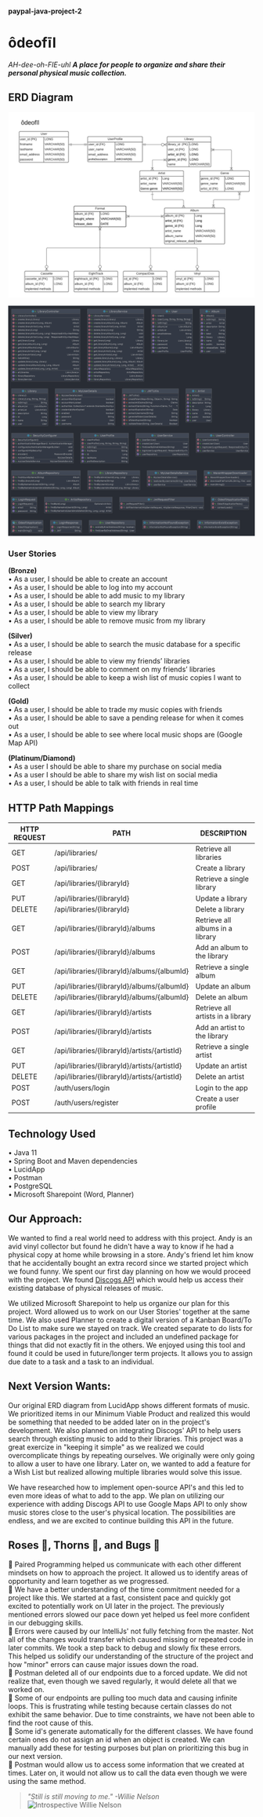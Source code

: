 #### paypal-java-project-2

# ôdeofīl  
_AH-dee-oh-FIE-uhl_
_**A place for people to organize and share their personal physical music collection.**_

## ERD Diagram

![ERD Diagram Generated with LucidApp](project-images/Lucid_ERD.jpeg)

![ERD Diagram Generated with IntelliJ](project-images/IntelliERD.png)

### User Stories 
**(Bronze)**  
• As a user, I should be able to create an account  
• As a user, I should be able to log into my account  
• As a user, I should be able to add music to my library  
• As a user, I should be able to search my library  
• As a user, I should be able to view my library  
• As a user, I should be able to remove music from my library  

**(Silver)**  
• As a user, I should be able to search the music database for a specific release  
• As a user, I should be able to view my friends’ libraries  
• As a user, I should be able to comment on my friends’ libraries  
• As a user, I should be able to keep a wish list of music copies I want to collect  

**(Gold)**  
• As a user, I should be able to trade my music copies with friends  
• As a user, I should be able to save a pending release for when it comes out  
• As a user, I should be able to see where local music shops are (Google Map API)  

**(Platinum/Diamond)**  
• As a user I should be able to share my purchase on social media  
• As a user I should be able to share my wish list on social media  
• As a user, I should be able to talk with friends in real time  

## HTTP Path Mappings
| **HTTP REQUEST** | **PATH** | **DESCRIPTION** |
| ---------------- | -------- | --------------- |
| GET | /api/libraries/ | Retrieve all libraries |  
| POST | /api/libraries/ | Create a library |  
| GET | /api/libraries/{libraryId} | Retrieve a single library |  
| PUT | /api/libraries/{libraryId} | Update a library |
| DELETE | /api/libraries/{libraryId} | Delete a library |
| GET | /api/libraries/{libraryId}/albums | Retrieve all albums in a library |
| POST | /api/libraries/{libraryId}/albums | Add an album to the library |
| GET | /api/libraries/{libraryId}/albums/{albumId} | Retrieve a single album |
| PUT | /api/libraries/{libraryId}/albums/{albumId} | Update an album |
| DELETE | /api/libraries/{libraryId}/albums/{albumId} | Delete an album |
| GET | /api/libraries/{libraryId}/artists | Retrieve all artists in a library |
| POST | /api/libraries/{libraryId}/artists | Add an artist to the library |
| GET | /api/libraries/{libraryId}/artists/{artistId} | Retrieve a single artist |
| PUT | /api/libraries/{libraryId}/artists/{artistId} | Update an artist |
| DELETE | /api/libraries/{libraryId}/artists/{artistId} | Delete an artist |
| POST | /auth/users/login | Login to the app |
| POST | /auth/users/register | Create a user profile |

## Technology Used
• Java 11  
• Spring Boot and Maven dependencies  
• LucidApp  
• Postman  
• PostgreSQL  
• Microsoft Sharepoint (Word, Planner)  

## Our Approach:
We wanted to find a real world need to address with this project. Andy is an avid vinyl collector but found he didn't have a way to know if he had a physical copy at home while browsing in a store. Andy's friend let him know that he accidentally bought an extra record since we started project which we found funny. We spent our first day planning on how we would proceed with the project. We found [Discogs API](https://www.discogs.com/developers) which would help us access their existing database of physical releases of music.  
  
We utilized Microsoft Sharepoint to help us organize our plan for this project. Word allowed us to work on our User Stories' together at the same time. We also used Planner to create a digital version of a Kanban Board/To Do List to make sure we stayed on track. We created separate to do lists for various packages in the project and included an undefined package for things that did not exactly fit in the others. We enjoyed using this tool and found it could be used in future/longer term projects. It allows you to assign due date to a task and a task to an individual.

## Next Version Wants:
Our original ERD diagram from LucidApp shows different formats of music. We prioritized items in our Minimum Viable Product and realized this would be something that needed to be added later on in the project's development. We also planned on integrating Discogs' API to help users search through existing music to add to their libraries. This project was a great exercize in "keeping it simple" as we realized we could overcomplicate things by repeating ourselves. We originally were only going to allow a user to have one library. Later on, we wanted to add a feature for a Wish List but realized allowing multiple libraries would solve this issue.
  
We have researched how to implement open-source API's and this led to even more ideas of what to add to the app. We plan on utilizing our experience with adding Discogs API to use Google Maps API to only show music stores close to the user's physical location. The possibilities are endless, and we are excited to continue building this API in the future.  

## Roses :rose:, Thorns :cactus:, and Bugs :bug:  
:rose: Paired Programming helped us communicate with each other different mindsets on how to approach the project. It allowed us to identify areas of opportunity and learn together as we progressed.  
:rose: We have a better understanding of the time commitment needed for a project like this. We started at a fast, consistent pace and quickly got excited to potentially work on UI later in the project. The previously mentioned errors slowed our pace down yet helped us feel more confident in our debugging skills.  
:rose: Errors were caused by our IntelliJs' not fully fetching from the master. Not all of the changes would transfer which caused missing or repeated code in later commits. We took a step back to debug and slowly fix these errors. This helped us solidify our understanding of the structure of the project and how "minor" errors can cause major issues down the road.  
:cactus: Postman deleted all of our endpoints due to a forced update. We did not realize that, even though we saved regularly, it would delete all that we worked on.  
:cactus: Some of our endpoints are pulling too much data and causing infinite loops. This is frustrating while testing because certain classes do not exhibit the same behavior. Due to time constraints, we have not been able to find the root cause of this.  
:bug: Some id's generate automatically for the different classes. We have found certain ones do not assign an id when an object is created. We can manually add these for testing purposes but plan on prioritizing this bug in our next version.  
:bug: Postman would allow us to access some information that we created at times. Later on, it would not allow us to call the data even though we were using the same method.  
  
> _"Still is still moving to me." -Willie Nelson_  
![Introspective Willie Nelson](https://media.giphy.com/media/94latygxUTXuE/giphy.gif)
